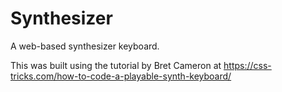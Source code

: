 # Synthesizer
A web-based synthesizer keyboard. 

This was built using the tutorial by Bret Cameron at https://css-tricks.com/how-to-code-a-playable-synth-keyboard/
